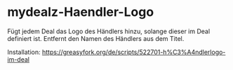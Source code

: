 # mydealz-Haendler-Logo
Fügt jedem Deal das Logo des Händlers hinzu, solange dieser im Deal definiert ist. Entfernt den Namen des Händlers aus dem Titel. 

Installation:
https://greasyfork.org/de/scripts/522701-h%C3%A4ndlerlogo-im-deal
